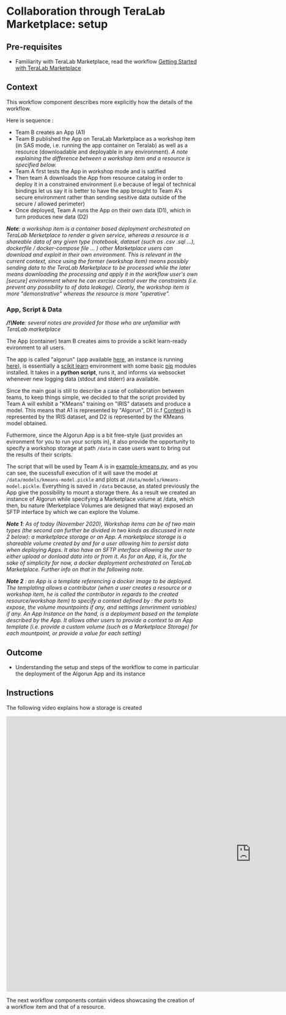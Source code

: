 
# Collaboration through TeraLab Marketplace: setup

## Pre-requisites

* Familiarity with TeraLab Marketplace, read the workflow [Getting Started with TeraLab Marketplace]()

## Context

This workflow component describes more explicitly how the details of the workflow.

Here is sequence :
* Team B creates an App (A1)
* Team B published the App on TeraLab Marketplace as a workshop item (in SAS mode, i.e. running the app container on Teralab) as well as a resource (downloadable and deployable in any environment). _A note explaining the difference between a workshop item and a resource is specified below._
* Team A first tests the App in workshop mode and is satified
* Then team A downloads the App from resource catalog in order to deploy it in a constrained environment (i.e because of legal of technical bindings let us say it is better to have the app brought to Team A's secure environment rather than sending sesitive data outside of the secure / allowed perimeter) 
* Once deployed, Team A runs the App on their own data (D1), which in turn produces new data (D2) 

_**Note**: a workshop item is a container based deployment orchestrated on TeraLab Merketplace to render a given service, whereas a resource is a shareable data of any given type (notebook, dataset (such as .csv .sql ...), dockerfile / docker-compose file ... ) other Marketplace users can download and exploit in their own environment. This is relevant in the current context, since using the former (workshop item) means possibly sending data to the TeraLab Marketplace to be processed while the later means downloading the processing and apply it in the workflow user's own [secure] environment where he can exrcise control over the constraints (i.e. prevent any possibility to of data leakage). Clearly, the workshop item is more "demonstrative" whereas the resource is more "operative"._

### App, Script & Data

_**/!\Note**: several notes are provided for those who are unfamiliar with TeraLab marketplace_

The App (container) team B creates aims to provide a scikit learn-ready evironment to all users.

The app is called "algorun" (app available [here](https://ws67-af-portal.tl.teralab-datascience.fr/workshop/items/5fb633ea4f5aa7013ddae944), an instance is running [here](https://ws67-af-portal.tl.teralab-datascience.fr/workshop/items/5fbd1a6d4f5aa7013ddae94a)), is essentially a [scikit learn]() environment with some basic [pip]() modules installed. It takes in a **python script**, runs it, and informs via websocket whenever new logging data (stdout and stderr) ara available. 

Since the main goal is still to describe a case of collaboration between teams, to keep things simple, we decided to that the script provided by Team A will exhibit a "KMeans" training on "IRIS" datasets and produce a model.
This means that A1 is represented by "Algorun", D1 (c.f [Context](#context)) is represented by the IRIS dataset, and D2 is represented by the KMeans model obtained.

Futhermore, since the Algorun App is a bit free-style (just provides an evironment for you to run your scripts in), it also provide the opportunity to specify a workshop storage at path <code>/data</code> in case users want to bring out the results of their scripts.

The script that will be used by Team A is in [example-kmeans.py](./example-kmeans.py), and as you can see, the sucessfull execution of it will save the model at <code>/data/models/kmeans-model.pickle</code> and plots at <code>/data/models/kmeans-model.pickle</code>. Everything is saved in <code>/data</code> because, as stated previously the App give the possibility to mount a storage there. As a result we created an instance of Algorun while specifying a Marketplace volume at /data, which then, bu nature (Merketplace Volumes are designed that way) exposed an SFTP interface by which we can explore the Volume.

_**Note 1**: As of today (November 2020), Workshop items can be of two main types (the second can further be divided in two kinds as discussed in note 2 below): a marketplace storage or an App. A marketplace storage is a shareable volume created by and for a user allowing him to persist data when deploying Apps. It also have an SFTP interface allowing the user to either upload or donload data into or from it. As for an App, it is, for the sake of simplicity for now, a docker deployment orchestrated on TeraLab Marketplace. Further info on that in the following note._

_**Note 2** : an App is a template referencing a docker image to be deployed. The templating allows a contributor (when a user creates a resource or a workshop item, he is called the contributor in regards to the created resource/workshop item) to specify a context defined by : the ports to expose, the volume mountpoints if any, and settings (envrinment variables) if any. An App Instance on the hand, is a deployment based on the template described by the App. It allows other users to provide a context to an App template (i.e. provide a custom volume (such as a Marketplace Storage) for each mountpoint, or provide a value for each setting)_


## Outcome

* Understanding the setup and steps of the workflow to come in particular the deployment of the Algorun App and its instance

## Instructions

The following video explains how a storage is created

<!-- [![Storage creation](https://www.youtube.com/vi/TwB0Ay51R_w/0.jpg)](https://www.youtube.com/watch?v=TwB0Ay51R_w) -->

<iframe width="1280" height="720" src="https://www.youtube.com/embed/TwB0Ay51R_w" frameborder="0" allow="accelerometer; autoplay; encrypted-media; gyroscope; picture-in-picture" allowfullscreen></iframe>

The next workflow components contain videos showcasing the creation of a workflow item and that of a resource. 

